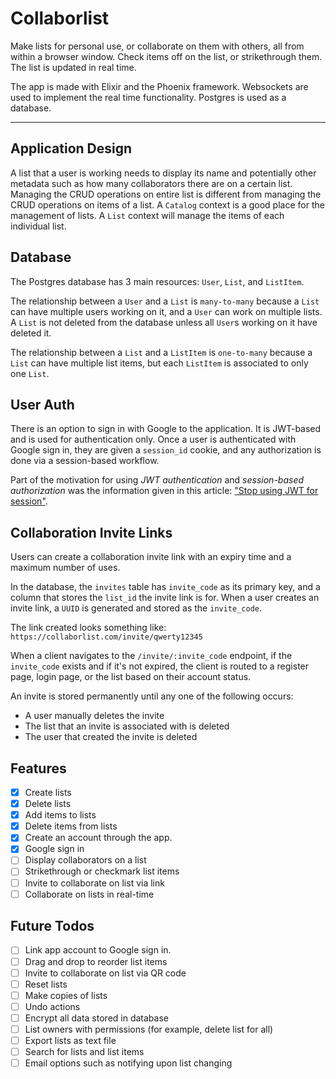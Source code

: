 # Collaborlist

Make lists for personal use, or collaborate on them with others, all from within a browser window.
Check items off on the list, or strikethrough them.
The list is updated in real time.

The app is made with Elixir and the Phoenix framework. Websockets are used to implement the real time functionality. 
Postgres is used as a database.

---

## Application Design

A list that a user is working needs to display its name and potentially other metadata such as how many collaborators there are on a certain list. 
Managing the CRUD operations on entire list is different from managing the CRUD operations on items of a list.
A `Catalog` context is a good place for the management of lists. 
A `List` context will manage the items of each individual list. 


## Database

The Postgres database has 3 main resources: `User`, `List`, and `ListItem`. 

The relationship between a `User` and a `List` is `many-to-many` because a `List` can have multiple users working on it, and a `User` can work on multiple lists.
A `List` is not deleted from the database unless all `User`s working on it have deleted it.

The relationship between a `List` and a `ListItem` is `one-to-many` because a `List` can have multiple list items, but each `ListItem` is associated to only one `List`.

## User Auth

There is an option to sign in with Google to the application.
It is JWT-based and is used for authentication only. 
Once a user is authenticated with Google sign in, 
they are given a `session_id` cookie, 
and any authorization is done via a session-based workflow. 

Part of the motivation for using *JWT authentication* and *session-based authorization* was the information given in this article: ["Stop using JWT for session"](http://cryto.net/~joepie91/blog/2016/06/13/stop-using-jwt-for-sessions/).

## Collaboration Invite Links

Users can create a collaboration invite link with an expiry time and 
a maximum number of uses. 

In the database, the `invites` table has `invite_code` as its primary 
key, and a column that stores the `list_id` the invite link is for.
When a user creates an invite link, a `UUID` is generated and stored as the `invite_code`.

The link created looks something like:
`https://collaborlist.com/invite/qwerty12345`


When a client navigates to the `/invite/:invite_code` endpoint, 
if the `invite_code` exists and if it's not expired, the client is 
routed to a register page, login page, or the list based on their 
account status.

An invite is stored permanently until any one of the following occurs:
- A user manually deletes the invite
- The list that an invite is associated with is deleted
- The user that created the invite is deleted

## Features

- [x] Create lists
- [x] Delete lists
- [x] Add items to lists
- [x] Delete items from lists
- [x] Create an account through the app.
- [x] Google sign in
- [ ] Display collaborators on a list
- [ ] Strikethrough or checkmark list items
- [ ] Invite to collaborate on list via link
- [ ] Collaborate on lists in real-time

## Future Todos

- [ ] Link app account to Google sign in.
- [ ] Drag and drop to reorder list items
- [ ] Invite to collaborate on list via QR code
- [ ] Reset lists
- [ ] Make copies of lists
- [ ] Undo actions
- [ ] Encrypt all data stored in database
- [ ] List owners with permissions (for example, delete list for all)
- [ ] Export lists as text file
- [ ] Search for lists and list items
- [ ] Email options such as notifying upon list changing
